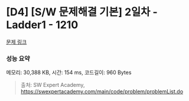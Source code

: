 # [D4] [S/W 문제해결 기본] 2일차 - Ladder1 - 1210 

[문제 링크](https://swexpertacademy.com/main/code/problem/problemDetail.do?contestProbId=AV14ABYKADACFAYh) 

### 성능 요약

메모리: 30,388 KB, 시간: 154 ms, 코드길이: 960 Bytes



> 출처: SW Expert Academy, https://swexpertacademy.com/main/code/problem/problemList.do